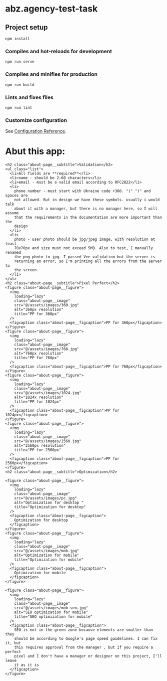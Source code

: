 # abz.agency-test-task

## Project setup
```
npm install
```

### Compiles and hot-reloads for development
```
npm run serve
```

### Compiles and minifies for production
```
npm run build
```

### Lints and fixes files
```
npm run lint
```

### Customize configuration
See [Configuration Reference](https://cli.vuejs.org/config/).



  <div class="about-page container">
    <h1 class="about-page__title">Abut this app:</h1>

    <h2 class="about-page__subtitle">Validation</h2>
    <ul class="list">
      <li>All fields are **required**</li>
      <li>name - should be 2-60 characters</li>
      <li>email - must be a valid email according to RFC2822</li>
      <li>
        phone number - must start with Ukraine code +380. "(" ")" and spaces are
        not allowed. But in design we have these symbols. usually i would talk
        about it with a manager, but there is no manager here, so I will assume
        that the requirements in the documentation are more important than the
        design
      </li>
      <li>
        photo - user photo should be jpg/jpeg image, with resolution at least
        70x70px and size must not exceed 5MB. Also to test, I manually renamed
        the png photo to jpg. I passed Vee validation but the server is
        returning an error, so I'm printing all the errors from the server to
        the screen.
      </li>
    </ul>
    <h2 class="about-page__subtitle">Pixel Perfect</h2>
    <figure class="about-page__figure">
      <img
        loading="lazy"
        class="about-page__image"
        src="@/assets/images/360.jpg"
        alt="360px resolution"
        title="PP for 360px"
      />
      <figcaption class="about-page__figcaption">PP for 360px</figcaption>
    </figure>
    <figure class="about-page__figure">
      <img
        loading="lazy"
        class="about-page__image"
        src="@/assets/images/768.jpg"
        alt="768px resolution"
        title="PP for 768px"
      />
      <figcaption class="about-page__figcaption">PP for 768px</figcaption>
    </figure>
    <figure class="about-page__figure">
      <img
        loading="lazy"
        class="about-page__image"
        src="@/assets/images/1024.jpg"
        alt="1024x resolution"
        title="PP for 1024px"
      />
      <figcaption class="about-page__figcaption">PP for 1024px</figcaption>
    </figure>
    <figure class="about-page__figure">
      <img
        loading="lazy"
        class="about-page__image"
        src="@/assets/images/2560.jpg"
        alt="2560px resolution"
        title="PP for 2560px"
      />
      <figcaption class="about-page__figcaption">PP for 2560px</figcaption>
    </figure>
    <h2 class="about-page__subtitle">Optimization</h2>

    <figure class="about-page__figure">
      <img
        loading="lazy"
        class="about-page__image"
        src="@/assets/images/pc.jpg"
        alt="Optimization for desktop "
        title="Optimization for desktop"
      />
      <figcaption class="about-page__figcaption">
        Optimization for desktop
      </figcaption>
    </figure>
    <figure class="about-page__figure">
      <img
        loading="lazy"
        class="about-page__image"
        src="@/assets/images/mob.jpg"
        alt="Optimization for mobile"
        title="Optimization for mobile"
      />
      <figcaption class="about-page__figcaption">
        Optimization for mobile
      </figcaption>
    </figure>

    <figure class="about-page__figure">
      <img
        loading="lazy"
        class="about-page__image"
        src="@/assets/images/mob-seo.jpg"
        alt="SEO optimization for mobile"
        title="SEO optimization for mobile"
      />
      <figcaption class="about-page__figcaption">
        SEO is not in the green zone because elements are smaller than they
        should be according to Google's page speed guidelines. I can fix it, but
        this requires approval from the manager , but if you require a perfect
        pixel and I don't have a manager or designer on this project, I'll leave
        it as it is
      </figcaption>
    </figure>
  </div>
